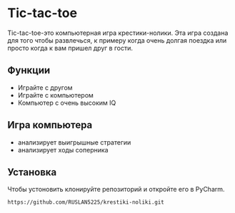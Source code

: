 # Tic-tac-toe

Tic-tac-toe-это компьютерная игра крестики-нолики. Эта игра создана для того чтобы развлечься, к примеру когда очень долгая поездка или просто когда к вам пришел друг в гости.

## Функции

- Играйте с другом
- Играйте с компьютером
- Компьютер с очень высоким IQ

## Игра компьютера

- анализирует выигрышные стратегии
- анализирует ходы соперника

## Установка

Чтобы устоновить клонируйте репозиторий и откройте его в PyCharm.

```sh
https://github.com/RUSLAN5225/krestiki-noliki.git
```
